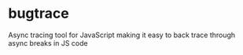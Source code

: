 bugtrace
========

Async tracing tool for JavaScript making it easy to back trace through async breaks in JS code
